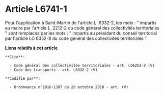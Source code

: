 # Article L6741-1

Pour l'application à Saint-Martin de l'article L. 6332-2, les mots : " impartis au maire par l'article L. 2212-2 du code
général des collectivités territoriales " sont remplacés par les mots : " impartis au président du conseil territorial par
l'article LO 6352-8 du code général des collectivités territoriales ".

**Liens relatifs à cet article**

	**Cite**:

	  - Code général des collectivités territoriales - art. LO6252-8 (V)
	  - Code des transports - art. L6332-2 (V)

	**Codifié par**:

	  - Ordonnance n°2010-1307 du 28 octobre 2010 - art. (V)

